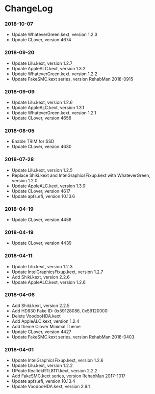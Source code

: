 ChangeLog
=========

### 2018-10-07
- Update WhateverGreen.kext, version 1.2.3
- Update CLover, version 4674

### 2018-09-20
- Update Lilu.kext, version 1.2.7
- Update AppleALC.kext, version 1.3.2
- Update WhateverGreen.kext, version 1.2.2
- Update FakeSMC.kext series, version RehabMan 2018-0915

### 2018-09-09
- Update Lilu.kext, version 1.2.6
- Update AppleALC.kext, version 1.3.1
- Update WhateverGreen.kext, version 1.2.1
- Update CLover, version 4658

### 2018-08-05
- Enable TRIM for SSD
- Update CLover, version 4630

### 2018-07-28
- Update Lilu.kext, version 1.2.5
- Replace Shiki.kext and IntelGraphicsFixup.kext with WhateverGreen, version 1.2.0
- Update AppleALC.kext, version 1.3.0
- Update CLover, version 4617
- Update apfs.efi, version 10.13.6

### 2018-04-19
- Update CLover, version 4458

### 2018-04-19
- Update CLover, version 4439

### 2018-04-11
- Update Lilu.kext, version 1.2.3
- Update IntelGraphicsFixup.kext, version 1.2.7
- Add Shiki.kext, version 2.2.6
- Update AppleALC.kext, version 1.2.6

### 2018-04-06
- Add Shiki.kext, version 2.2.5
- Add HD630 Fake ID: 0x59128086, 0x59120000
- Delete VoodooHDA.kext
- Add AppleALC.kext, version 1.2.4
- Add theme Clover Minimal Theme
- Update CLover, version 4427
- Update FakeSMC.kext series, version RehabMan 2018-0403

### 2018-04-01
- Update IntelGraphicsFixup.kext, version 1.2.6
- Update Lilu.kext, version 1.2.2
- UPdate RealtekRTL8111.kext, version 2.2.2
- Add FakeSMC.kext series, version RehabMan 2017-1017
- Update apfs.efi, version 10.13.4
- Update VoodooHDA.kext, version 2.9.1


